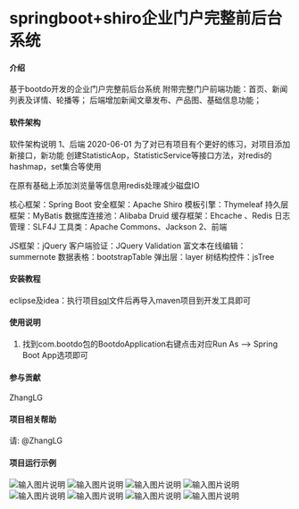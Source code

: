 # springboot+shiro企业门户完整前后台系统

#### 介绍
基于bootdo开发的企业门户完整前后台系统
附带完整门户前端功能：首页、新闻列表及详情、轮播等；
后端增加新闻文章发布、产品图、基础信息功能；
#### 软件架构
软件架构说明
1、后端
2020-06-01
为了对已有项目有个更好的练习，对项目添加新接口，新功能
创建StatisticAop，StatisticService等接口方法，对redis的hashmap，set集合等使用

在原有基础上添加浏览量等信息用redis处理减少磁盘IO


核心框架：Spring Boot
安全框架：Apache Shiro
模板引擎：Thymeleaf
持久层框架：MyBatis
数据库连接池：Alibaba Druid
缓存框架：Ehcache 、Redis
日志管理：SLF4J
工具类：Apache Commons、Jackson
2、前端

JS框架：jQuery
客户端验证：JQuery Validation
富文本在线编辑：summernote
数据表格：bootstrapTable
弹出层：layer
树结构控件：jsTree

#### 安装教程

eclipse及idea：执行项目[sql](https://gitee.com/20eit/eit/blob/master/sql/springboot%E9%97%A8%E6%88%B7%E9%A1%B9%E7%9B%AE.sql)文件后再导入maven项目到开发工具即可

#### 使用说明

1.  找到com.bootdo包的BootdoApplication右键点击对应Run As --> Spring Boot App选项即可

#### 参与贡献

ZhangLG

#### 项目相关帮助

请: @ZhangLG  

#### 项目运行示例

![输入图片说明](https://images.gitee.com/uploads/images/2019/1023/160630_88c14b1d_900283.png "TIM截图20191022174547.png")
![输入图片说明](https://images.gitee.com/uploads/images/2019/1023/160647_720b77b5_900283.png "TIM截图20191022174609.png")
![输入图片说明](https://images.gitee.com/uploads/images/2019/1023/160701_e1c95826_900283.png "TIM截图20191022174557.png")
![输入图片说明](https://images.gitee.com/uploads/images/2019/1023/160716_530efbb2_900283.png "TIM截图20191022174628.png")
![输入图片说明](https://images.gitee.com/uploads/images/2019/1023/160729_f68cfae6_900283.png "TIM截图20191022174303.png")
![输入图片说明](https://images.gitee.com/uploads/images/2019/1023/160740_3f2874da_900283.png "TIM截图20191022174410.png")
![输入图片说明](https://images.gitee.com/uploads/images/2019/1023/160752_8a4a42c8_900283.png "TIM截图20191022174428.png")
![输入图片说明](https://images.gitee.com/uploads/images/2019/1023/160802_6c54ef3c_900283.png "TIM截图20191022174443.png")

